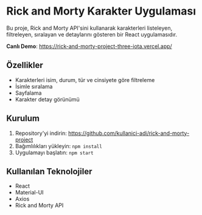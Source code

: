 # Rick and Morty Karakter Uygulaması
Bu proje, Rick and Morty API'sini kullanarak karakterleri listeleyen, filtreleyen, sıralayan ve detaylarını gösteren bir React uygulamasıdır.

**Canlı Demo**: https://rick-and-morty-project-three-iota.vercel.app/

## Özellikler
- Karakterleri isim, durum, tür ve cinsiyete göre filtreleme
- İsimle sıralama
- Sayfalama
- Karakter detay görünümü

## Kurulum
1. Repository'yi indirin: https://github.com/kullanici-adi/rick-and-morty-project
2. Bağımlılıkları yükleyin: `npm install`
3. Uygulamayı başlatın: `npm start`

## Kullanılan Teknolojiler
- React
- Material-UI
- Axios
- Rick and Morty API